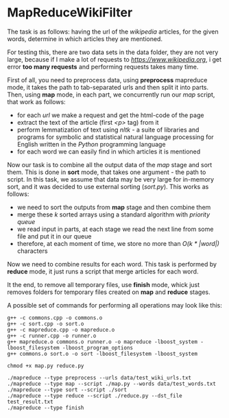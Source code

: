 # MapReduceWikiFilter

The task is as follows: having the url of the *wikipedia* articles, for the given words, determine in which articles they are mentioned.

For testing this, there are two data sets in the data folder, they are not very large, because if I make a lot of requests to *https://www.wikipedia.org*, i get error **too many requests** and performing requests takes many time. 

First of all, you need to preprocess data, using **preprocess** mapreduce mode, it takes the path to tab-separated urls and then split it into parts. Then, using **map** mode, in each part, we concurrently run our *map* script, that work as follows:

- for each *url* we make a request and get the html-code of the page
- extract the text of the article (first *\<p\>* tag) from it
- perform lemmatization of text using *nltk* - a suite of libraries and programs for symbolic and statistical natural language processing for English written in the *Python* programming language
- for each word we can easily find in which articles it is mentioned

Now our task is to combine all the output data of the *map* stage and sort them. This is done in **sort** mode, that takes one argument - the path to script. In this task, we assume that data may be very large for in-memory sort, and it was decided to use external sorting (*sort.py*). This works as follows:

- we need to sort the outputs from **map** stage and then combine them
- merge these *k* sorted arrays using a standard algorithm with *priority queue*
- we read input in parts, at each stage we read the next line from some file and put it in our queue
- therefore, at each moment of time, we store no more than *O(k * |word|)* characters

Now we need to combine results for each word. This task is performed by **reduce** mode, it just runs a script that merge articles for each word.

It the end, to remove all temporary files, use **finish** mode, whick just removes folders for temporary files created on **map** and **reduce** stages.

A possible set of commands for performing all operations may look like this:

```
g++ -c commons.cpp -o commons.o
g++ -c sort.cpp -o sort.o
g++ -c mapreduce.cpp -o mapreduce.o
g++ -c runner.cpp -o runner.o
g++ mapreduce.o commons.o runner.o -o mapreduce -lboost_system -lboost_filesystem -lboost_program_options
g++ commons.o sort.o -o sort -lboost_filesystem -lboost_system

chmod +x map.py reduce.py

./mapreduce --type preprocess --urls data/test_wiki_urls.txt
./mapreduce --type map --script ./map.py --words data/test_words.txt
./mapreduce --type sort --script ./sort
./mapreduce --type reduce --script ./reduce.py --dst_file test_result.txt
./mapreduce --type finish
```
